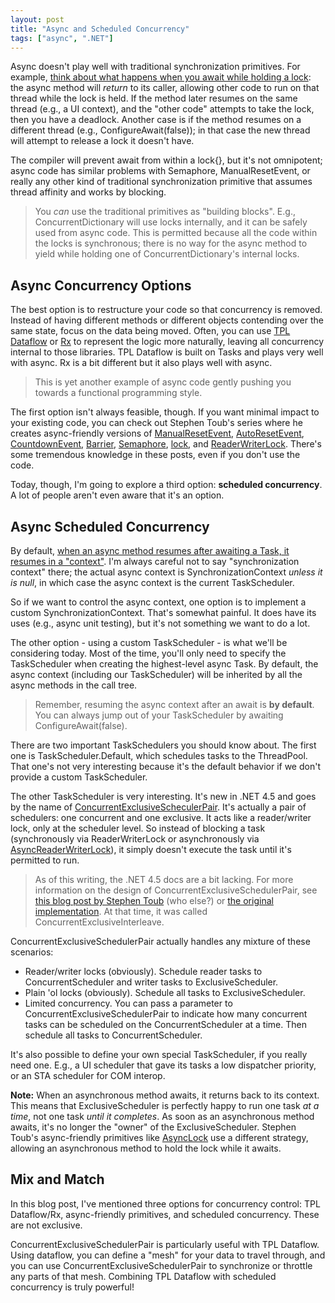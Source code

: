 ```yaml
---
layout: post
title: "Async and Scheduled Concurrency"
tags: ["async", ".NET"]
---
```



Async doesn't play well with traditional synchronization primitives. For example, [think about what happens when you await while holding a lock]( http://stackoverflow.com/questions/7612602/why-cant-i-use-the-await-operator-within-the-body-of-a-lock-statement): the async method will _return_ to its caller, allowing other code to run on that thread while the lock is held. If the method later resumes on the same thread (e.g., a UI context), and the "other code" attempts to take the lock, then you have a deadlock. Another case is if the method resumes on a different thread (e.g.,  ConfigureAwait(false)); in that case the new thread will attempt to release a lock it doesn't have.





The compiler will prevent await from within a lock{}, but it's not omnipotent; async code has similar problems with Semaphore, ManualResetEvent, or really any other kind of traditional synchronization primitive that assumes thread affinity and works by blocking.



> You _can_ use the traditional primitives as "building blocks". E.g., ConcurrentDictionary will use locks internally, and it can be safely used from async code. This is permitted because all the code within the locks is synchronous; there is no way for the async method to yield while holding one of ConcurrentDictionary's internal locks.


## Async Concurrency Options



The best option is to restructure your code so that concurrency is removed. Instead of having different methods or different objects contending over the same state, focus on the data being moved. Often, you can use [TPL Dataflow](http://msdn.microsoft.com/en-us/devlabs/gg585582.aspx) or [Rx](http://msdn.microsoft.com/en-us/data/gg577609.aspx) to represent the logic more naturally, leaving all concurrency internal to those libraries. TPL Dataflow is built on Tasks and plays very well with async. Rx is a bit different but it also plays well with async.



> This is yet another example of async code gently pushing you towards a functional programming style.




The first option isn't always feasible, though. If you want minimal impact to your existing code, you can check out Stephen Toub's series where he creates async-friendly versions of [ManualResetEvent](http://blogs.msdn.com/b/pfxteam/archive/2012/02/11/10266920.aspx), [AutoResetEvent](http://blogs.msdn.com/b/pfxteam/archive/2012/02/11/10266923.aspx), [CountdownEvent](http://blogs.msdn.com/b/pfxteam/archive/2012/02/11/10266930.aspx), [Barrier](http://blogs.msdn.com/b/pfxteam/archive/2012/02/11/10266932.aspx), [Semaphore](http://blogs.msdn.com/b/pfxteam/archive/2012/02/12/10266983.aspx), [lock](http://blogs.msdn.com/b/pfxteam/archive/2012/02/12/10266988.aspx), and [ReaderWriterLock](http://blogs.msdn.com/b/pfxteam/archive/2012/02/12/building-async-coordination-primitives-part-7-asyncreaderwriterlock.aspx). There's some tremendous knowledge in these posts, even if you don't use the code.





Today, though, I'm going to explore a third option: **scheduled concurrency**. A lot of people aren't even aware that it's an option.



## Async Scheduled Concurrency



By default, [when an async method resumes after awaiting a Task, it resumes in a "context"](http://blog.stephencleary.com/2012/02/async-and-await.html). I'm always careful not to say "synchronization context" there; the actual async context is SynchronizationContext _unless it is null_, in which case the async context is the current TaskScheduler.





So if we want to control the async context, one option is to implement a custom SynchronizationContext. That's somewhat painful. It does have its uses (e.g., async unit testing), but it's not something we want to do a lot.





The other option - using a custom TaskScheduler - is what we'll be considering today. Most of the time, you'll only need to specify the TaskScheduler when creating the highest-level async Task. By default, the async context (including our TaskScheduler) will be inherited by all the async methods in the call tree.



> Remember, resuming the async context after an await is **by default**. You can always jump out of your TaskScheduler by awaiting ConfigureAwait(false).




There are two important TaskSchedulers you should know about. The first one is TaskScheduler.Default, which schedules tasks to the ThreadPool. That one's not very interesting because it's the default behavior if we don't provide a custom TaskScheduler.





The other TaskScheduler is very interesting. It's new in .NET 4.5 and goes by the name of [ConcurrentExclusiveScheculerPair](http://msdn.microsoft.com/en-us/library/system.threading.tasks.concurrentexclusiveschedulerpair(v=VS.110).aspx). It's actually a pair of schedulers: one concurrent and one exclusive. It acts like a reader/writer lock, only at the scheduler level. So instead of blocking a task (synchronously via ReaderWriterLock or asynchronously via [AsyncReaderWriterLock](http://blogs.msdn.com/b/pfxteam/archive/2012/02/12/building-async-coordination-primitives-part-7-asyncreaderwriterlock.aspx)), it simply doesn't execute the task until it's permitted to run.



> As of this writing, the .NET 4.5 docs are a bit lacking. For more information on the design of ConcurrentExclusiveSchedulerPair, see [this blog post by Stephen Toub](http://blogs.msdn.com/b/pfxteam/archive/2010/04/08/9990422.aspx) (who else?) or [the original implementation](http://code.msdn.microsoft.com/Samples-for-Parallel-b4b76364/sourcecode?fileId=44488&pathId=2072038893). At that time, it was called ConcurrentExclusiveInterleave.




ConcurrentExclusiveSchedulerPair actually handles any mixture of these scenarios:




- Reader/writer locks (obviously). Schedule reader tasks to ConcurrentScheduler and writer tasks to ExclusiveScheduler.
- Plain 'ol locks (obviously). Schedule all tasks to ExclusiveScheduler.
- Limited concurrency. You can pass a parameter to ConcurrentExclusiveSchedulerPair to indicate how many concurrent tasks can be scheduled on the ConcurrentScheduler at a time. Then schedule all tasks to ConcurrentScheduler.




It's also possible to define your own special TaskScheduler, if you really need one. E.g., a UI scheduler that gave its tasks a low dispatcher priority, or an STA scheduler for COM interop.





**Note:** When an asynchronous method awaits, it returns back to its context. This means that ExclusiveScheduler is perfectly happy to run one task _at a time_, not one task _until it completes_. As soon as an asynchronous method awaits, it's no longer the "owner" of the ExclusiveScheduler. Stephen Toub's async-friendly primitives like [AsyncLock](http://blogs.msdn.com/b/pfxteam/archive/2012/02/12/10266988.aspx) use a different strategy, allowing an asynchronous method to hold the lock while it awaits.



<!--

<h4>Schedulers, Schedulers, Everywhere!</h4>

<p>Schedulers can actually do much more than just synchronization. They can also specify a context.</p>

<p>The most obvious example is TaskScheduler.FromCurrentSynchronizationContext, which is a TaskScheduler that schedules tasks on the current SynchronizationContext. Await does't use this scheduler because it will use SynchronizationContext directly if it is present.</p>

<p>What about other contexts? Stephen Toub (again) has been there and done that with his <a href="http://blogs.msdn.com/b/pfxteam/archive/2010/04/07/9990421.aspx">StaTaskScheduler</a> (for scheduling tasks to an STA thread for COM interop) and <a href="http://blogs.msdn.com/b/pfxteam/archive/2010/04/09/9990424.aspx">many other interesting schedulers</a>. However, out of all of these, only ConcurrentExclusiveSchedulerPair made it into production.</p>

-->

## Mix and Match



In this blog post, I've mentioned three options for concurrency control: TPL Dataflow/Rx, async-friendly primitives, and scheduled concurrency. These are not exclusive.





ConcurrentExclusiveSchedulerPair is particularly useful with TPL Dataflow. Using dataflow, you can define a "mesh" for your data to travel through, and you can use ConcurrentExclusiveSchedulerPair to synchronize or throttle any parts of that mesh. Combining TPL Dataflow with scheduled concurrency is truly powerful!

